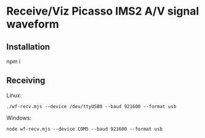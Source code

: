 # Receive/Viz Picasso IMS2 A/V signal waveform

## Installation

npm i

## Receiving

Linux:

```
./wf-recv.mjs --device /dev/ttyUSB0 --baud 921600 --format usb

```

Windows:

```
node wf-recv.mjs --device COM5 --baud 921600 --format usb

```
